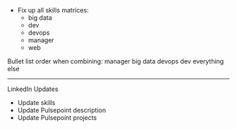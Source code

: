 * Fix up all skills matrices:
  * big data
  * dev
  * devops
  * manager
  * web

Bullet list order when combining:
manager
big data
devops
dev
everything else

---------------------------------------
LinkedIn Updates
* Update skills
* Update Pulsepoint description
* Update Pulsepoint projects
